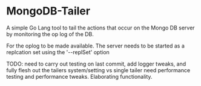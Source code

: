 # MongoDB-Tailer

A simple Go Lang tool to tail the actions that occur on the Mongo DB server by monitoring the op log of the DB.

For the oplog to be made available. The server needs to be started as a replcation set using the '--replSet' option

TODO:
	need to carry out testing on last commit, add logger tweaks, and fully flesh out the tailers system/setting vs single tailer
	need performance testing and performance tweaks.
	Elaborating functionality.
